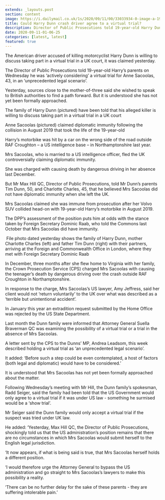 ```yaml
---
extends: _layouts.post
section: content
image: https://i.dailymail.co.uk/1s/2020/09/11/00/33033934-0-image-a-19_1599781768720.jpg 
title: Could Harry Dunn crash driver agree to a virtual trial? 
description: Director of Public Prosecutions told 19-year-old Harry Dunns parents yesterday he was actively considering a virtual trial for Anne Sacoolas, 43, in an unprecedented legal scenario. 
date: 2020-09-11-01-06-25 
categories: [latest, latest] 
featured: true 
--- 
```

The American driver accused of killing motorcyclist Harry Dunn is willing to discuss taking part in a virtual trial in a UK court, it was claimed yesterday.

The Director of Public Prosecutions told 19-year-old Harry’s parents on Wednesday he was ‘actively considering’ a virtual trial for Anne Sacoolas, 43, in an ‘unprecedented legal scenario’. 

Yesterday, sources close to the mother-of-three said she wished to speak to British authorities to find a path forward. But it is understood she has not yet been formally approached.

The family of Harry Dunn (pictured) have been told that his alleged killer is willing to discuss taking part in a virtual trial in a UK court

Anne Sacoolas (pictured) claimed diplomatic immunity following the collision in August 2019 that took the life of the 19-year-old

Harry’s motorbike was hit by a car on the wrong side of the road outside RAF Croughton – a US intelligence base – in Northamptonshire last year.

Mrs Sacoolas, who is married to a US intelligence officer, fled the UK controversially claiming diplomatic immunity. 

She was charged with causing death by dangerous driving in her absence last December.

But Mr Max Hill QC, Director of Public Prosecutions, told Mr Dunn’s parents Tim Dunn, 50, and Charlotte Charles, 45, that he believed Mrs Sacoolas did not have diplomatic immunity when she left the UK.

Mrs Sacoolas claimed she was immune from prosecution after her Volvo SUV collided head-on with 19-year-old Harry’s motorbike in August 2019.

The DPP’s assessment of the position puts him at odds with the stance taken by Foreign Secretary Dominic Raab, who told the Commons last October that Mrs Sacoolas did have immunity.

 File photo dated yesterday shows the family of Harry Dunn, mother Charlotte Charles (left) and father Tim Dunn (right) with their partners, arriving at the Foreign and Commonwealth Office in London, where they met with Foreign Secretary Dominic Raab

In December, three months after she flew home to Virginia with her family, the Crown Prosecution Service (CPS) charged Mrs Sacoolas with causing the teenager’s death by dangerous driving over the crash outside RAF Croughton in Northamptonshire.

In response to the charge, Mrs Sacoolas’s US lawyer, Amy Jeffress, said her client would not ‘return voluntarily’ to the UK over what was described as a ‘terrible but unintentional accident’.

In January this year an extradition request submitted by the Home Office was rejected by the US State Department.

Last month the Dunn family were informed that Attorney General Suella Braverman QC was examining the possibility of a virtual trial or a trial in the absence of Mrs Sacoolas.

A letter sent by the CPS to the Dunns’ MP, Andrea Leadsom, this week described holding a virtual trial as ‘an unprecedented legal scenario’.

It added: ‘Before such a step could be even contemplated, a host of factors (both legal and diplomatic) would have to be considered.’

It is understood that Mrs Sacoolas has not yet been formally approached about the matter.

Following Wednesday’s meeting with Mr Hill, the Dunn family’s spokesman, Radd Seiger, said the family had been told that the US Government would only agree to a virtual trial if it was under US law - something he surmised would be a ‘show trial’.

Mr Seiger said the Dunn family would only accept a virtual trial if the suspect was tried under UK law.

He added: ‘Yesterday, Max Hill QC, the Director of Public Prosecutions, shockingly told us that the US administration’s position remains that there are no circumstances in which Mrs Sacoolas would submit herself to the English legal jurisdiction.

‘It now appears, if what is being said is true, that Mrs Sacoolas herself holds a different position.

‘I would therefore urge the Attorney General to bypass the US administration and go straight to Mrs Sacoolas’s lawyers to make this possibility a reality.

‘There can be no further delay for the sake of these parents - they are suffering intolerable pain.’

